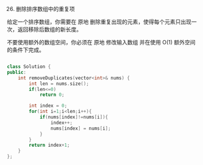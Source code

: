 26. 删除排序数组中的重复项

给定一个排序数组，你需要在 原地 删除重复出现的元素，使得每个元素只出现一次，返回移除后数组的新长度。

不要使用额外的数组空间，你必须在 原地 修改输入数组 并在使用 O(1) 额外空间的条件下完成。


```cpp

class Solution {
public:
    int removeDuplicates(vector<int>& nums) {
        int len = nums.size();
        if(len<=0)
            return 0;

        int index = 0;
        for(int i=1;i<len;i++){
            if(nums[index]!=nums[i]){
                index++;
                nums[index] = nums[i];
            }
        }
        return index+1;
    }
};

```
